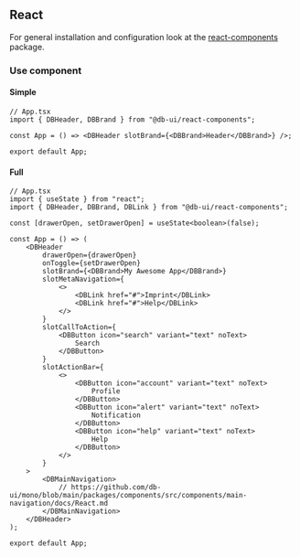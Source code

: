 ## React

For general installation and configuration look at the [react-components](https://www.npmjs.com/package/@db-ui/react-components) package.

### Use component

#### Simple

```tsx App.tsx
// App.tsx
import { DBHeader, DBBrand } from "@db-ui/react-components";

const App = () => <DBHeader slotBrand={<DBBrand>Header</DBBrand>} />;

export default App;
```

#### Full

```tsx App.tsx
// App.tsx
import { useState } from "react";
import { DBHeader, DBBrand, DBLink } from "@db-ui/react-components";

const [drawerOpen, setDrawerOpen] = useState<boolean>(false);

const App = () => (
	<DBHeader
		drawerOpen={drawerOpen}
		onToggle={setDrawerOpen}
		slotBrand={<DBBrand>My Awesome App</DBBrand>}
		slotMetaNavigation={
			<>
				<DBLink href="#">Imprint</DBLink>
				<DBLink href="#">Help</DBLink>
			</>
		}
		slotCallToAction={
			<DBButton icon="search" variant="text" noText>
				Search
			</DBButton>
		}
		slotActionBar={
			<>
				<DBButton icon="account" variant="text" noText>
					Profile
				</DBButton>
				<DBButton icon="alert" variant="text" noText>
					Notification
				</DBButton>
				<DBButton icon="help" variant="text" noText>
					Help
				</DBButton>
			</>
		}
	>
		<DBMainNavigation>
			// https://github.com/db-ui/mono/blob/main/packages/components/src/components/main-navigation/docs/React.md
		</DBMainNavigation>
	</DBHeader>
);

export default App;
```
